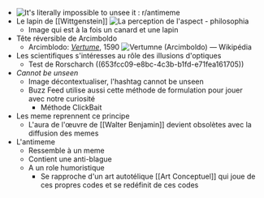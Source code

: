 - ![It's literally impossible to unsee it : r/antimeme](https://i.redd.it/de6ma7dy3vla1.jpg)
- Le lapin de [[Wittgenstein]] ![La perception de l'aspect - philosophia](https://lh3.googleusercontent.com/proxy/kpv44XaNpio1BPPkkoUvK-HpDJ21vNAk5aJlYwc3T-qlrfRLcUEi_ootWgTqoYODEzPYTl6fKSQQ9R2EV2deT8DyXBP3_RxKo3SSBVB1sQn9yd4Bz8ou8w)
	- Image qui est à la fois un canard et une lapin
- Tête réversible de Arcimboldo
	- Arcimblodo: [*Vertume*](https://fr.wikipedia.org/wiki/Vertumne_%28Arcimboldo%29), 1590 ![Vertumne (Arcimboldo) — Wikipédia](https://upload.wikimedia.org/wikipedia/commons/thumb/9/9c/Portr%C3%A4tt%2C_Rudolf_II_som_Vertumnus._Guiseppe_Arcimboldo_-_Skoklosters_slott_-_87582.tif/lossy-page1-1200px-Portr%C3%A4tt%2C_Rudolf_II_som_Vertumnus._Guiseppe_Arcimboldo_-_Skoklosters_slott_-_87582.tif.jpg)
- Les scientifiques s'intéresses au rôle des illusions d'optiques
	- Test de Rorscharch ((653fcc09-e8bc-4c3b-b1fd-e71fea161705))
- *Cannot be unseen*
	- Image décontextualiser, l'hashtag cannot be unseen
	- Buzz Feed utilise aussi cette méthode de formulation pour jouer avec notre curiosité
		- Méthode ClickBait
- Les meme reprennent ce principe
	- L'aura de l'œuvre de [[Walter Benjamin]] devient obsolètes avec la diffusion des memes
- L'antimeme
	- Ressemble à un meme
	- Contient une anti-blague
	- A un role humoristique
		- Se rapproche d'un art autotélique [[Art Conceptuel]] qui joue de ces propres codes et se redéfinit de ces codes